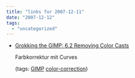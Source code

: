 ```yaml
---
title: "links for 2007-12-11"
date: "2007-12-12"
tags: 
  - "uncategorized"
---
```


- [Grokking the GIMP: 6.2 Removing Color Casts](http://gug.sunsite.dk/docs/Grokking-the-GIMP-v1.0/node61.html)
    
    Farbkorrektur mit Curves
    
    (tags: [GIMP](http://del.icio.us/heinzwittenbrink/GIMP) [color-correction](http://del.icio.us/heinzwittenbrink/color-correction))
